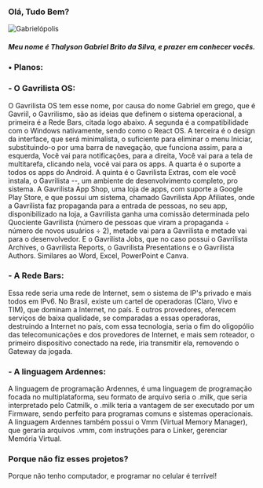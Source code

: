 ### Olá, Tudo Bem?
![Gabrielópolis](https://github.com/thalysongabrielbrito/thalysongabrielbrito/assets/134175561/249fdfc5-6d5a-461f-a31b-9b6fcb1ae42f)
##### Meu nome é Thalyson Gabriel Brito da Silva, e prazer em conhecer vocês.

### • Planos:

### - O Gavrilista OS:
O Gavrilista OS tem esse nome, por causa do nome Gabriel em grego, que é Gavriíl, o Gavrilismo, são as ideias que definem o sistema operacional, a primeira é a Rede Bars, citada logo abaixo. A segunda é a compatibilidade com o Windows nativamente, sendo como o React OS. A terceira é o design da interface, que será minimalista, o suficiente para eliminar o menu Iniciar, substituindo-o por uma barra de navegação, que funciona assim, para a esquerda, Você vai para notificações, para a direita, Você vai para a tela de multitarefa, clicando nela, você vai para os apps. A quarta é o suporte a todos os apps do Android. A quinta é o Gavrilista Extras, com ele você instala, o Gavrilista --, um ambiente de desenvolvimento completo, pro sistema. A Gavrilista App Shop, uma loja de apps, com suporte a Google Play Store, e que possui um sistema, chamado Gavrilista App Afiliates, onde a Gavrilista faz propaganda para a entrada de pessoas, no seu app, disponibilizado na loja, a Gavrilista ganha uma comissão determinada pelo Quociente Gavrilista (número de pessoas que viram a propaganda ÷ número de novos usuários ÷ 2), metade vai para a Gavrilista e metade vai para o desenvolvedor. E o Gavrilista Jobs, que no caso possui o Gavrilista Archives, o Gavrilista Reports, o Gavrilista Presentations e o Gavrilista Authors. Similares ao Word, Excel, PowerPoint e Canva.

### - A Rede Bars:
Essa rede seria uma rede de Internet, sem o sistema de IP's privado e mais todos em IPv6. No Brasil, existe um cartel de operadoras (Claro, Vivo e TIM), que dominam a Internet, no país. E outros provedores, oferecem serviços de baixa qualidade, se comparadas a essas operadoras, destruindo a Internet no país, com essa tecnologia, seria o fim do oligopólio das telecomunicações e dos provedores de Internet, e mais sem roteador, o primeiro dispositivo conectado na rede, iria transmitir ela, removendo o Gateway da jogada.

### - A linguagem Ardennes:
A linguagem de programação Ardennes, é uma linguagem de programação focada no multiplataforma, seu formato de arquivo seria o .milk, que seria interpretado pelo Catmilk, o .milk teria a vantagem de ser executado por um Firmware, sendo perfeito para programas comuns e sistemas operacionais. A linguagem Ardennes também possui o Vmm (Virtual Memory Manager), que geraria arquivos .vmm, com instruções para o Linker, gerenciar Memória Virtual.

### Porque não fiz esses projetos?
Porque não tenho computador, e programar no celular é terrível!
